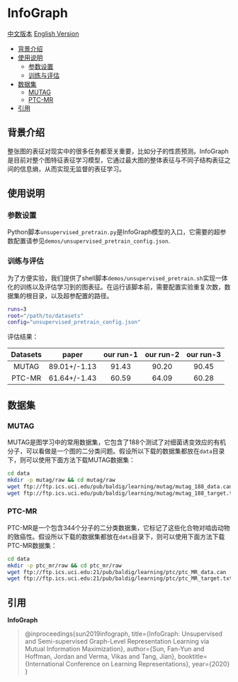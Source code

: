 # InfoGraph

[中文版本](./README.ch.md) [English Version](./README.en.md)

* [背景介绍](#背景介绍)
* [使用说明](#使用说明)
    * [参数设置](#参数设置)
    * [训练与评估](#训练与评估)
* [数据集](#数据集)
    * [MUTAG](#mutag)
    * [PTC-MR](#ptc-mr)
* [引用](#引用)

## 背景介绍

整张图的表征对现实中的很多任务都至关重要，比如分子的性质预测。InfoGraph是目前对整个图特征表征学习模型，它通过最大图的整体表征与不同子结构表征之间的信息熵，从而实现无监督的表征学习。

## 使用说明

### 参数设置

Python脚本`unsupervised_pretrain.py`是InfoGraph模型的入口，它需要的超参数配置请参见`demos/unsupervised_pretrain_config.json`.

### 训练与评估

为了方便实验，我们提供了shell脚本`demos/unsupervised_pretrain.sh`实现一体化的训练以及评估学习到的图表征。在运行该脚本前，需要配置实验重复次数，数据集的根目录，以及超参配置的路径。

```sh
runs=3
root="/path/to/datasets"
config="unsupervised_pretrain_config.json"
```

评估结果：

| Datasets      | paper        | our run-1 | our run-2 | our run-3 |
| :--:          | :--:         | :--:      | :--:      | :--:      |
| MUTAG         | 89.01+/-1.13 | 91.43     | 90.20     | 90.45     |
| PTC-MR        | 61.64+/-1.43 | 60.59     | 64.09     | 60.28     |

## 数据集

### MUTAG

MUTAG是图学习中的常用数据集，它包含了188个测试了对细菌诱变效应的有机分子，可以看做是一个图的二分类问题。假设所以下载的数据集都放在`data`目录下，则可以使用下面方法下载MUTAG数据集：

```sh
cd data
mkdir -p mutag/raw && cd mutag/raw
wget ftp://ftp.ics.uci.edu/pub/baldig/learning/mutag/mutag_188_data.can
wget ftp://ftp.ics.uci.edu/pub/baldig/learning/mutag/mutag_188_target.txt
```

### PTC-MR

PTC-MR是一个包含344个分子的二分类数据集，它标记了这些化合物对啮齿动物的致癌性。假设所以下载的数据集都放在`data`目录下，则可以使用下面方法下载PTC-MR数据集：

```sh
cd data
mkdir -p ptc_mr/raw && cd ptc_mr/raw
wget ftp://ftp.ics.uci.edu:21/pub/baldig/learning/ptc/ptc_MR_data.can
wget ftp://ftp.ics.uci.edu:21/pub/baldig/learning/ptc/ptc_MR_target.txt
```

## 引用

**InfoGraph**
> @inproceedings{sun2019infograph,
  title={InfoGraph: Unsupervised and Semi-supervised Graph-Level Representation Learning via Mutual Information Maximization},
  author={Sun, Fan-Yun and Hoffman, Jordan and Verma, Vikas and Tang, Jian},
  booktitle={International Conference on Learning Representations},
  year={2020}
}
